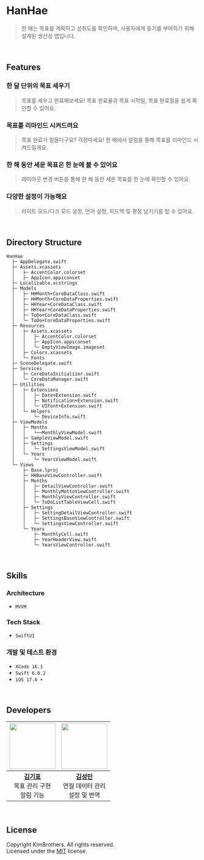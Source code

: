 # HanHae
> 한 해는 목표를 계획하고 성취도를 확인하며, 사용자에게 동기를 부여하기 위해 설계된 생산성 앱입니다.

<br>

## Features
### 한 달 단위의 목표 세우기
> 목표를 세우고 완료해보세요! 목표 완료율과 목표 시작일, 목표 완료일을 쉽게 확인할 수 있어요.

### 목표를 리마인드 시켜드려요
> 목표 완료가 힘들다구요? 걱정마세요! 한 해에서 알림을 통해 목표를 리마인드 시켜드릴게요.

### 한 해 동안 세운 목표은 한 눈에 볼 수 있어요
> 레이아웃 변경 버튼을 통해 한 해 동안 세운 목표를 한 눈에 확인할 수 있어요.

### 다양한 설정이 가능해요
> 라이트 모드/다크 모드 설정, 언어 설정, 피드백 및 평점 남기기를 할 수 있어요.


<br>

## Directory Structure
```
HanHae
  ├─ AppDelegate.swift
  ├─ Assets.xcassets
  │   ├─ AccentColor.colorset
  │   ├─ AppIcon.appiconset
  ├─ Localizable.xcstrings
  ├─ Models
  │   ├─ HHMonth+CoreDataClass.swift
  │   ├─ HHMonth+CoreDataProperties.swift
  │   ├─ HHYear+CoreDataClass.swift
  │   ├─ HHYear+CoreDataProperties.swift
  │   ├─ ToDo+CoreDataClass.swift
  │   └─ ToDo+CoreDataProperties.swift
  ├─ Resources
  │   ├─ Assets.xcassets
  │   │   ├─ AccentColor.colorset
  │   │   ├─ AppIcon.appiconset
  │   │   └─ EmptyViewImage.imageset
  │   ├─ Colors.xcassets
  │   └─ Fonts
  ├─ SceneDelegate.swift
  ├─ Services
  │   ├─ CoreDataInitializer.swift
  │   └─ CoreDataManager.swift
  ├─ Utilities
  │   ├─ Extensions
  │   │   ├─ Date+Extension.swift
  │   │   ├─ Notification+Extension.swift
  │   │   └─ UIFont+Extension.swift
  │   └─ Helpers
  │       └─ DeviceInfo.swift
  ├─ ViewModels
  │   ├─ Months
  │   │   └──MonthlyViewModel.swift
  │   ├─ SampleViewModel.swift
  │   ├─ Settings
  │   │   └─ SettingsViewModel.swift
  │   └─ Years
  │       └─ YearsViewModel.swift
  └─ Views
      ├─ Base.lproj
      ├─ HHBaseViewController.swift
      ├─ Months
      │   ├─ DetailViewController.swift
      │   ├─ MonthlyMottoViewController.swift
      │   ├─ MonthlyViewController.swift
      │   └─ ToDoListTableViewCell.swift
      ├─ Settings
      │   ├─ SettingDetailViewController.swift
      │   ├─ SettingsBaseViewController.swift
      │   └─ SettingsViewController.swift
      └─ Years
          ├─ MonthlyCell.swift
          ├─ YearHeaderView.swift
          └─ YearsViewController.swift
```


<br>

## Skills
### Architecture
* `MVVM`

### Tech Stack
* `SwiftUI`

### 개발 및 테스트 환경
* `XCode 16.1`
* `Swift 6.0.2`
* `iOS 17.6 +`


<br>

## Developers

| <img src="https://avatars.githubusercontent.com/u/103730885?v=4" width="120"> | <img src="https://avatars.githubusercontent.com/u/72730841?v=4" width="120"> |
|:--:|:--:|
| [**김기표**](https://github.com/rlvy0513) <br> 목표 관리 구현 <br> 알림 기능 | [**김성민**](https://github.com/marukim365) <br> 연월 데이터 관리 <br> 설정 및 번역 |


<br>

## License
Copyright KimBrothers. All rights reserved.     
Licensed under the [MIT](LICENSE) license.    
